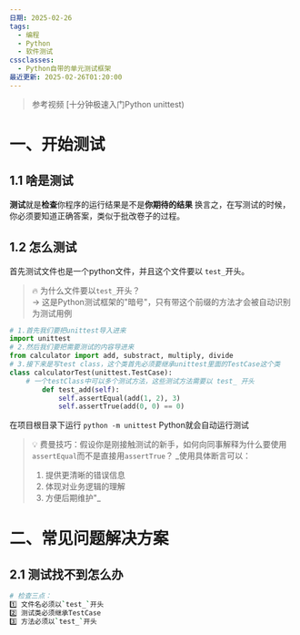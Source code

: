 ```yaml
---
日期: 2025-02-26
tags:
  - 编程
  - Python
  - 软件测试
cssclasses:
  - Python自带的单元测试框架
最近更新: 2025-02-26T01:20:00
---
```

> 参考视频
> [十分钟极速入门Python unittest)

# 一、开始测试
## 1.1 啥是测试
**测试**就是**检查**你程序的运行结果是不是**你期待的结果**
换言之，在写测试的时候，你必须要知道正确答案，类似于批改卷子的过程。
## 1.2 怎么测试
首先测试文件也是一个python文件，并且这个文件要以  `test_`开头。
> 🔥 为什么文件要以`test_`开头？  
> → 这是Python测试框架的"暗号"，只有带这个前缀的方法才会被自动识别为测试用例
```python
# 1.首先我们要把unittest导入进来
import unittest
# 2.然后我们要把需要测试的内容导进来
from calculator import add, substract, multiply, divide
# 3.接下来是写test class，这个类首先必须要继承unittest里面的TestCase这个类
class calculatorTest(unittest.TestCase):
	# 一个testClass中可以多个测试方法，这些测试方法需要以 test_ 开头
	    def test_add(self):
	        self.assertEqual(add(1, 2), 3)
	        self.assertTrue(add(0, 0) == 0)

```
在项目根目录下运行 `python -m unittest` Python就会自动运行测试


>💡 费曼技巧：假设你是刚接触测试的新手，如何向同事解释为什么要使用`assertEqual`而不是直接用`assertTrue`？
> _使用具体断言可以：
> 1. 提供更清晰的错误信息 
> 2. 体现对业务逻辑的理解 
> 3. 方便后期维护"_ 


# 二、常见问题解决方案
## 2.1 测试找不到怎么办
```bash
# 检查三点：
1️⃣ 文件名必须以`test_`开头
2️⃣ 测试类必须继承TestCase
3️⃣ 方法必须以`test_`开头
```

